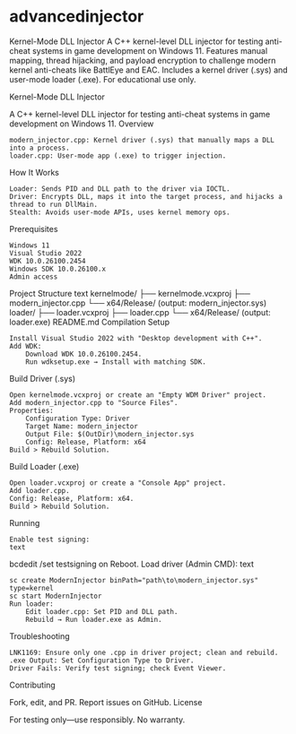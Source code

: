 # advancedinjector
Kernel-Mode DLL Injector  A C++ kernel-level DLL injector for testing anti-cheat systems in game development on Windows 11. Features manual mapping, thread hijacking, and payload encryption to challenge modern kernel anti-cheats like BattlEye and EAC. Includes a kernel driver (.sys) and user-mode loader (.exe). For educational use only.

Kernel-Mode DLL Injector

A C++ kernel-level DLL injector for testing anti-cheat systems in game development on Windows 11.
Overview

    modern_injector.cpp: Kernel driver (.sys) that manually maps a DLL into a process.
    loader.cpp: User-mode app (.exe) to trigger injection.

How It Works

    Loader: Sends PID and DLL path to the driver via IOCTL.
    Driver: Encrypts DLL, maps it into the target process, and hijacks a thread to run DllMain.
    Stealth: Avoids user-mode APIs, uses kernel memory ops.

Prerequisites

    Windows 11
    Visual Studio 2022
    WDK 10.0.26100.2454
    Windows SDK 10.0.26100.x
    Admin access

Project Structure
text
kernelmode/
├── kernelmode.vcxproj
├── modern_injector.cpp
└── x64/Release/ (output: modern_injector.sys)
loader/
├── loader.vcxproj
├── loader.cpp
└── x64/Release/ (output: loader.exe)
README.md
Compilation
Setup

    Install Visual Studio 2022 with "Desktop development with C++".
    Add WDK:
        Download WDK 10.0.26100.2454.
        Run wdksetup.exe → Install with matching SDK.

Build Driver (.sys)

    Open kernelmode.vcxproj or create an "Empty WDM Driver" project.
    Add modern_injector.cpp to "Source Files".
    Properties:
        Configuration Type: Driver
        Target Name: modern_injector
        Output File: $(OutDir)\modern_injector.sys
        Config: Release, Platform: x64
    Build > Rebuild Solution.

Build Loader (.exe)

    Open loader.vcxproj or create a "Console App" project.
    Add loader.cpp.
    Config: Release, Platform: x64.
    Build > Rebuild Solution.

Running

    Enable test signing:
    text

bcdedit /set testsigning on
Reboot.
Load driver (Admin CMD):
text

    sc create ModernInjector binPath="path\to\modern_injector.sys" type=kernel
    sc start ModernInjector
    Run loader:
        Edit loader.cpp: Set PID and DLL path.
        Rebuild → Run loader.exe as Admin.

Troubleshooting

    LNK1169: Ensure only one .cpp in driver project; clean and rebuild.
    .exe Output: Set Configuration Type to Driver.
    Driver Fails: Verify test signing; check Event Viewer.

Contributing

Fork, edit, and PR. Report issues on GitHub.
License

For testing only—use responsibly. No warranty.
